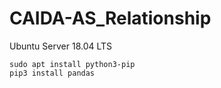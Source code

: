 # CAIDA-AS_Relationship

Ubuntu Server 18.04 LTS

```
sudo apt install python3-pip
pip3 install pandas
```
